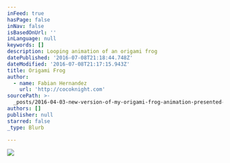 ```yaml
---
inFeed: true
hasPage: false
inNav: false
isBasedOnUrl: ''
inLanguage: null
keywords: []
description: Looping animation of an origami frog
datePublished: '2016-07-08T21:18:44.748Z'
dateModified: '2016-07-08T21:17:15.943Z'
title: Origami Frog
author:
  - name: Fabian Hernandez
    url: 'http://cocoknight.com'
sourcePath: >-
  _posts/2016-04-03-new-version-of-my-origami-frog-animation-presented-to-you-as.md
authors: []
publisher: null
starred: false
_type: Blurb

---
```

![](https://the-grid-user-content.s3-us-west-2.amazonaws.com/204a3a32-d15c-4e36-9a16-58e5b2f53001.gif)